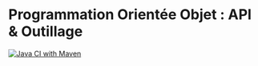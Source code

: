 # Programmation Orientée Objet : API & Outillage

[![Java CI with Maven](https://github.com/TomDep/POO-tp1/actions/workflows/maven.yml/badge.svg?branch=main)](https://github.com/TomDep/POO-tp1/actions/workflows/maven.yml)
